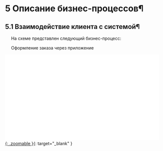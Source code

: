 # 5 Описание бизнес-процессов¶
## 5.1 Взаимодействие клиента с системой¶

&nbsp;&nbsp;&nbsp;&nbsp; На схеме представлен следующий бизнес-процесс:

&nbsp;&nbsp;&nbsp;&nbsp; Оформление заказа через приложение

[![Оформление заказа через приложение](diagrams/making_order.svg){: .zoomable }](diagrams/making_order.png){: target="_blank" }


<style>
.zoomable {
    max-width: 100%;
    max-height: 600px; /* Ограничиваем высоту */
    cursor: zoom-in;
    border: 1px solid #ddd;
    padding: 10px;
    object-fit: contain; /* Важно! Сохраняет пропорции */
    display: block;
    margin: 0 auto;
}

.zoomable:hover {
    transform: scale(1.02);
    box-shadow: 0 4px 8px rgba(0,0,0,0.2);
}
</style>
